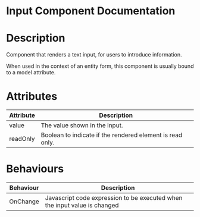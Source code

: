 # Input Component Documentation

# Description

Component that renders a text input, for users to introduce information.

When used in the context of an entity form, this component is usually bound to a model attribute.

# Attributes

| Attribute | Description                                               |
| --------- | --------------------------------------------------------- |
| value     | The value shown in the input.                             |
| readOnly  | Boolean to indicate if the rendered element is read only. |

# Behaviours

| Behaviour | Description                                                               |
| --------- | ------------------------------------------------------------------------- |
| OnChange  | Javascript code expression to be executed when the input value is changed |
